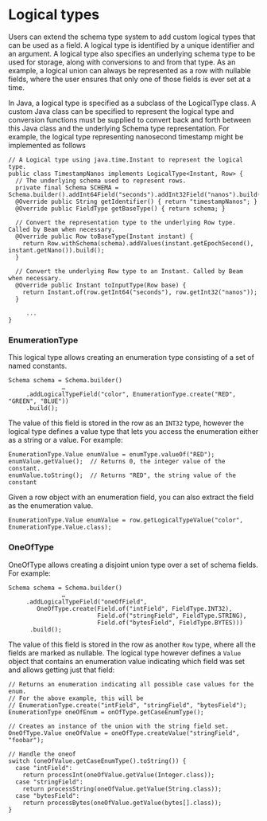 <!--
Licensed under the Apache License, Version 2.0 (the "License");
you may not use this file except in compliance with the License.
You may obtain a copy of the License at

http://www.apache.org/licenses/LICENSE-2.0

Unless required by applicable law or agreed to in writing, software
distributed under the License is distributed on an "AS IS" BASIS,
WITHOUT WARRANTIES OR CONDITIONS OF ANY KIND, either express or implied.
See the License for the specific language governing permissions and
limitations under the License.
-->
# Logical types

Users can extend the schema type system to add custom logical types that can be used as a field. A logical type is identified by a unique identifier and an argument. A logical type also specifies an underlying schema type to be used for storage, along with conversions to and from that type. As an example, a logical union can always be represented as a row with nullable fields, where the user ensures that only one of those fields is ever set at a time.

In Java, a logical type is specified as a subclass of the LogicalType class. A custom Java class can be specified to represent the logical type and conversion functions must be supplied to convert back and forth between this Java class and the underlying Schema type representation. For example, the logical type representing nanosecond timestamp might be implemented as follows

```
// A Logical type using java.time.Instant to represent the logical type.
public class TimestampNanos implements LogicalType<Instant, Row> {
  // The underlying schema used to represent rows.
  private final Schema SCHEMA = Schema.builder().addInt64Field("seconds").addInt32Field("nanos").build();
  @Override public String getIdentifier() { return "timestampNanos"; }
  @Override public FieldType getBaseType() { return schema; }

  // Convert the representation type to the underlying Row type. Called by Beam when necessary.
  @Override public Row toBaseType(Instant instant) {
    return Row.withSchema(schema).addValues(instant.getEpochSecond(), instant.getNano()).build();
  }

  // Convert the underlying Row type to an Instant. Called by Beam when necessary.
  @Override public Instant toInputType(Row base) {
    return Instant.of(row.getInt64("seconds"), row.getInt32("nanos"));
  }

     ...
}
```

### EnumerationType

This logical type allows creating an enumeration type consisting of a set of named constants.

```
Schema schema = Schema.builder()
               …
     .addLogicalTypeField("color", EnumerationType.create("RED", "GREEN", "BLUE"))
     .build();
```

The value of this field is stored in the row as an `INT32` type, however the logical type defines a value type that lets you access the enumeration either as a string or a value. For example:

```
EnumerationType.Value enumValue = enumType.valueOf("RED");
enumValue.getValue();  // Returns 0, the integer value of the constant.
enumValue.toString();  // Returns "RED", the string value of the constant
```

Given a row object with an enumeration field, you can also extract the field as the enumeration value.

```
EnumerationType.Value enumValue = row.getLogicalTypeValue("color", EnumerationType.Value.class);
```

### OneOfType

OneOfType allows creating a disjoint union type over a set of schema fields. For example:

```
Schema schema = Schema.builder()
               …
     .addLogicalTypeField("oneOfField",
        OneOfType.create(Field.of("intField", FieldType.INT32),
                         Field.of("stringField", FieldType.STRING),
                         Field.of("bytesField", FieldType.BYTES)))
      .build();
```

The value of this field is stored in the row as another `Row` type, where all the fields are marked as nullable. The logical type however defines a `Value` object that contains an enumeration value indicating which field was set and allows getting just that field:

```
// Returns an enumeration indicating all possible case values for the enum.
// For the above example, this will be
// EnumerationType.create("intField", "stringField", "bytesField");
EnumerationType oneOfEnum = onOfType.getCaseEnumType();

// Creates an instance of the union with the string field set.
OneOfType.Value oneOfValue = oneOfType.createValue("stringField", "foobar");

// Handle the oneof
switch (oneOfValue.getCaseEnumType().toString()) {
  case "intField":
    return processInt(oneOfValue.getValue(Integer.class));
  case "stringField":
    return processString(oneOfValue.getValue(String.class));
  case "bytesField":
    return processBytes(oneOfValue.getValue(bytes[].class));
}
```


